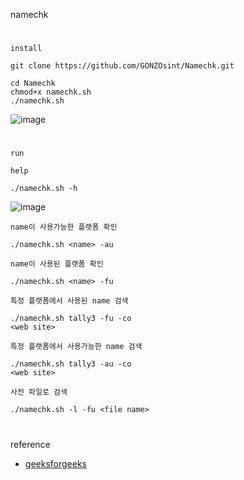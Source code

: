 namechk
#
`install`
```
git clone https://github.com/GONZOsint/Namechk.git
```

```
cd Namechk
chmod+x namechk.sh
./namechk.sh
```
![image](https://user-images.githubusercontent.com/61821641/150202867-51b576a7-f46f-4772-a938-bb5ef782db26.png)

#
`run`

`help`
```
./namechk.sh -h
```
![image](https://user-images.githubusercontent.com/61821641/150203026-c23396f8-6a55-4f68-9377-cacae5f68bd4.png)

`name이 사용가능한 플랫폼 확인`
```
./namechk.sh <name> -au
```
`name이 사용된 플랫폼 확인`
```
./namechk.sh <name> -fu
```
`특정 플랫폼에서 사용된 name 검색`
```
./namechk.sh tally3 -fu -co
<web site>
```
`특정 플랫폼에서 사용가능한 name 검색`
```
./namechk.sh tally3 -au -co
<web site>
```
`사전 파일로 검색`
```
./namechk.sh -l -fu <file name>
```
#
reference
- [geeksforgeeks](https://www.geeksforgeeks.org/namechk-osint-tool-for-usernames/?ref=gcse)